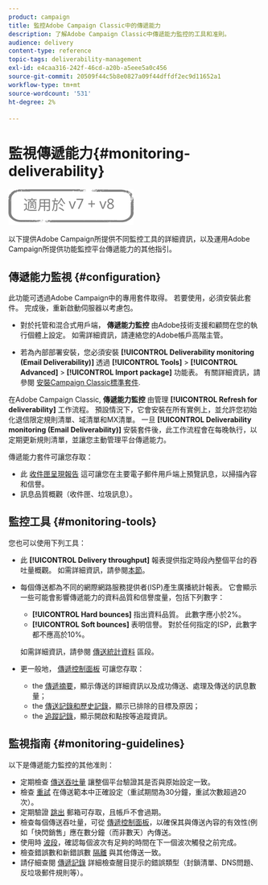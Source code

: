 ```yaml
---
product: campaign
title: 監控Adobe Campaign Classic中的傳遞能力
description: 了解Adobe Campaign Classic中傳遞能力監控的工具和准則。
audience: delivery
content-type: reference
topic-tags: deliverability-management
exl-id: e4caa316-242f-46cd-a20b-a5eee5a0c456
source-git-commit: 20509f44c5b8e0827a09f44dffdf2ec9d11652a1
workflow-type: tm+mt
source-wordcount: '531'
ht-degree: 2%

---
```


# 監視傳遞能力{#monitoring-deliverability}

![](../../assets/common.svg)

以下提供Adobe Campaign所提供不同監控工具的詳細資訊，以及運用Adobe Campaign所提供功能監控平台傳遞能力的其他指引。

## 傳遞能力監視 {#configuration}

此功能可透過Adobe Campaign中的專用套件取得。 若要使用，必須安裝此套件。 完成後，重新啟動伺服器以考慮包。
* 對於托管和混合式用戶端， **傳遞能力監控** 由Adobe技術支援和顧問在您的執行個體上設定。 如需詳細資訊，請連絡您的Adobe帳戶高階主管。

* 若為內部部署安裝，您必須安裝 **[!UICONTROL Deliverability monitoring (Email Deliverability)]** 透過 **[!UICONTROL Tools]** > **[!UICONTROL Advanced]** > **[!UICONTROL Import package]** 功能表。 有關詳細資訊，請參閱 [安裝Campaign Classic標準套件](../../installation/using/installing-campaign-standard-packages.md).

在Adobe Campaign Classic, **傳遞能力監控** 由管理 **[!UICONTROL Refresh for deliverability]** 工作流程。 預設情況下，它會安裝在所有實例上，並允許您初始化退信限定規則清單、域清單和MX清單。 一旦 **[!UICONTROL Deliverability monitoring (Email Deliverability)]** 安裝套件後，此工作流程會在每晚執行，以定期更新規則清單，並讓您主動管理平台傳遞能力。

傳遞能力套件可讓您存取：

* 此 [收件匣呈現報告](inbox-rendering.md) 這可讓您在主要電子郵件用戶端上預覽訊息，以掃描內容和信譽。
* 訊息品質概觀（收件匣、垃圾訊息）。

## 監控工具 {#monitoring-tools}

您也可以使用下列工具：

* 此 **[!UICONTROL Delivery throughput]** 報表提供指定時段內整個平台的吞吐量概觀。 如需詳細資訊，請參閱[本節](../../reporting/using/global-reports.md#delivery-throughput)。
* 每個傳送都為不同的網際網路服務提供者(ISP)產生廣播統計報表。 它會顯示一些可能會影響傳遞能力的資料品質和信譽度量，包括下列數字：
   * **[!UICONTROL Hard bounces]** 指出資料品質。 此數字應小於2%。
   * **[!UICONTROL Soft bounces]** 表明信譽。 對於任何指定的ISP，此數字都不應高於10%。

   如需詳細資訊，請參閱 [傳送統計資料](../../reporting/using/global-reports.md#delivery-statistics) 區段。
* 更一般地， [傳遞控制面板](about-delivery-monitoring.md) 可讓您存取：
   * the [傳遞摘要](delivery-dashboard.md#delivery-summary)，顯示傳送的詳細資訊以及成功傳送、處理及傳送的訊息數量；
   * the [傳送記錄和歷史記錄](delivery-dashboard.md#delivery-logs-and-history)，顯示已排除的目標及原因；
   * the [追蹤記錄](delivery-dashboard.md#tracking-logs)，顯示開啟和點按等追蹤資訊。

## 監視指南 {#monitoring-guidelines}

以下是傳遞能力監控的其他准則：

* 定期檢查 [傳送吞吐量](../../reporting/using/global-reports.md#delivery-throughput) 讓整個平台驗證其是否與原始設定一致。
* 檢查 [重試](understanding-delivery-failures.md#retries-after-a-delivery-temporary-failure) 在傳送範本中正確設定（重試期間為30分鐘，重試次數超過20次）。
* 定期驗證 [跳出](understanding-delivery-failures.md#bounce-mail-management) 郵箱可存取，且帳戶不會過期。
* 檢查每個傳送吞吐量，可從 [傳遞控制面板](delivery-dashboard.md)，以確保其與傳送內容的有效性(例如「快閃銷售」應在數分鐘（而非數天）內傳送。
* 使用時 [波段](steps-sending-the-delivery.md#sending-using-multiple-waves)，確認每個波次有足夠的時間在下一個波次觸發之前完成。
* 檢查錯誤數和新錯誤數 [隔離](understanding-quarantine-management.md) 與其他傳送一致。
* 請仔細查閱 [傳遞記錄](delivery-dashboard.md#delivery-logs-and-history) 詳細檢查醒目提示的錯誤類型（封鎖清單、DNS問題、反垃圾郵件規則等）。

<!--### Delivery Reports - Broadcast Statistics {#broadcast-statistics}

Each delivery will generate a broadcast statistics report when you open a delivery in the “Deliveries List”, which includes some reputation metrics that may impact your deliverability.-->
